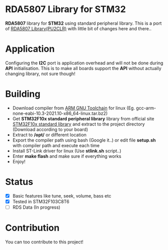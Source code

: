 # RDA5807 Library for STM32
**RDA5807** library for **STM32** using standard peripheral library. This is a port of [RDA5807 Library(PU2CLR)](https://github.com/pu2clr/RDA5807) with little bit of changes here and there..
# Application
Configuring the **I2C** port is application overhead and will not be done during **API** initialisation. This is to make all boards support the **API** without actually changing library, not sure though!
# Building
- Download compiler from [ARM GNU Toolchain](https://developer.arm.com/tools-and-software/open-source-software/developer-tools/gnu-toolchain/gnu-rm/downloads) for linux (Eg. gcc-arm-none-eabi-10.3-2021.10-x86_64-linux.tar.bz2)
- Get **STM32F10x standard peripheral library** library from official site [STM32F10x standard library](https://www.st.com/en/embedded-software/stsw-stm32054.html) and extract to the project directory (Download according to your board)
- Extract to **/opt/** or different location
- Export the compiler path using bash (Google it..) or edit file **setup.sh** with compiler path and execute each time
- Install ST-Link driver for linux (Use **stlink.sh** script..)
- Enter **make flash** and make sure if everything works
- Enjoy!
# Status
- [x] Basic features like tune, seek, volume, bass etc
- [x] Tested in STM32F103C8T6
- [ ] RDS Data (In progress)
# Contribution
You can too contribute to this project!

